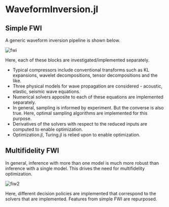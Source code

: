 # WaveformInversion.jl

## Simple FWI
A generic waveform inversion pipeline is shown below.

![fwi](https://github.com/dynamic-queries/WaveformInversion.jl/assets/81833704/706114de-8a87-4d80-b3a7-72261b6b3ad7)

Here, each of these blocks are investigated/implemented separately. 

- Typical compressors include conventional transforms such as KL expansions, wavelet decompositions, tensor decompositions and the like.
- Three physical models for wave propagation are considered - acoustic, elastic, seismic wave equations.
- Numerical solvers apposite to each of these equations are implemented separately.
- In general, sampling is informed by experiment. But the converse is also true. Here, optimal sampling algorithms are implemented for this purpose.
- Derivatives of the solvers with respect to the reduced inputs are computed to enable optimization.
- Optimization.jl, Turing.jl is relied upon to enable optimization.

## Multifidelity FWI

In general, inference with more than one model is much more robust than inference with a single model. This drives the need for multifidelity optimization.

![fiw2](https://github.com/dynamic-queries/WaveformInversion.jl/assets/81833704/a42e4e14-75d3-4156-9d10-348ca9bf8c53)

Here, different decision policies are implemented that correspond to the solvers that are implemented. Features from simple FWI are repurposed.
